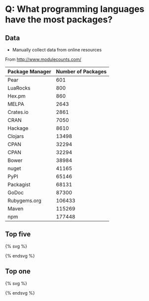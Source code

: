# Q: What programming languages have the most packages?

## Data

* Manually collect data from online resources

From http://www.modulecounts.com/

| Package Manager | Number of Packages |
| -- | -- |
| Pear | 601 |
| LuaRocks | 800 |
| Hex.pm | 860 |
| MELPA | 2643 |
| Crates.io | 2861 |
| CRAN | 7050 |
| Hackage | 8610 |
| Clojars | 13498 |
| CPAN | 32294 |
| CPAN | 32294 |
| Bower | 38984 |
| nuget | 41165 |
| PyPI | 65146 |
| Packagist | 68131 |
| GoDoc | 87300 |
| Rubygems.org | 106433 |
| Maven | 115269 |
| npm | 177448 |

## Top five

{% svg %}

<!-- barchart with five bars -->
<rect x="10" width="20" height="100" style="fill:#5DA5DA;stroke-width:3;stroke:rgb(0,0,0)" />

<rect x="40" width="20" height="100" style="fill:#4D4D4D;stroke-width:3;stroke:rgb(0,0,0)" />

<rect x="70" width="20" height="100" style="fill:#FAA43A;stroke-width:3;stroke:rgb(0,0,0)" />

<rect x="100" width="20" height="100" style="fill:#60BD68;stroke-width:3;stroke:rgb(0,0,0)" />

<rect x="130" width="20" height="100" style="fill:#F17CB0;stroke-width:3;stroke:rgb(0,0,0)" />

{% endsvg %}

## Top one

{% svg %}

<!-- same barchart, but the top is highlighted, using css -->
<rect x="0" width="20" height="100" style="fill:rgb(0,0,255);stroke-width:3;stroke:rgb(0,0,0)" />

{% endsvg %}

